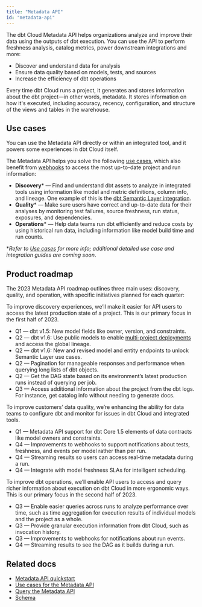 ```yaml
---
title: "Metadata API"
id: "metadata-api"
---
```


The dbt Cloud Metadata API helps organizations analyze and improve their data using the outputs of dbt execution. You can use the API to perform freshness analysis, catalog metrics, power downstream integrations and more:

 - Discover and understand data for analysis
 - Ensure data quality based on models, tests, and sources
 - Increase the efficiency of dbt operations

Every time dbt Cloud runs a project, it generates and stores information about the dbt project—in other words, metadata. It stores information on how it's executed, including accuracy, recency, configuration, and structure of the <Term id="view">views</Term> and tables in the warehouse. 

<Snippet src="metadata-api-prerequisites" />

    
## Use cases

You can use the Metadata API directly or within an integrated tool, and it powers some experiences in dbt Cloud itself. 

The Metadata API helps you solve the following [use cases](/docs/dbt-cloud-apis/metadata-use-case-guides), which also benefit from [webhooks](/docs/deploy/webhooks) to access the most up-to-date project and run information:

- **Discovery*** &mdash; Find and understand dbt assets to analyze in integrated tools using information like model and metric definitions, column info, and lineage. One example of this is the [dbt Semantic Layer integration](/guides/dbt-ecosystem/sl-partner-integration-guide). 
- **Quality*** &mdash; Make sure users have correct and up-to-date data for their analyses by monitoring test failures, source freshness, run status, exposures, and dependencies.
- **Operations*** &mdash;  Help data teams run dbt efficiently and reduce costs by using historical run data, including information like model build time and run counts.

*_Refer to [Use cases](/docs/dbt-cloud-apis/metadata-use-case-guides) for more info; additional detailed use case and integration guides are coming soon_.


## Product roadmap

The 2023 Metadata API roadmap outlines three main uses: discovery, quality, and operation, with specific initiatives planned for each quarter:

<!--- tabs for discovery, quality, operations --->
<Tabs>

<TabItem value="discovery" label="Discovery">

To improve discovery experiences, we’ll make it easier for API users to access the latest production state of a project. This is our primary focus in the first half of 2023. 

- Q1 &mdash; dbt v1.5: New model fields like owner, version, and constraints.
- Q2 &mdash; dbt v1.6: Use public models to enable [multi-project deployments](https://github.com/dbt-labs/dbt-core/discussions/6725) and access the global lineage.
- Q2 &mdash; dbt v1.6: New and revised model and entity endpoints to unlock Semantic Layer use cases.
- Q2 &mdash; Pagination for manageable responses and performance when querying long lists of dbt objects.
- Q2 &mdash; Get the DAG state based on its environment’s latest production runs instead of querying per job.
- Q3 &mdash; Access additional information about the project from the dbt logs. For instance, get catalog info without needing to generate docs.


</TabItem>

<TabItem value="quality" label="Quality">

To improve customers’ data quality, we’re enhancing the ability for data teams to configure dbt and monitor for issues in dbt Cloud and integrated tools.  

- Q1 &mdash; Metadata API support for dbt Core 1.5 elements of data contracts like model owners and constraints.
- Q4 &mdash; Improvements to webhooks to support notifications about tests, freshness, and events per model rather than per run.
- Q4 &mdash; Streaming results so users can access real-time metadata during a run.
- Q4 &mdash; Integrate with model freshness SLAs for intelligent scheduling.

</TabItem>

<TabItem value="operations" label="Operations">


To improve dbt operations, we’ll enable API users to access and query richer information about execution on dbt Cloud in more ergonomic ways. This is our primary focus in the second half of 2023. 

- Q3 &mdash; Enable easier queries across runs to analyze performance over time, such as time aggregation for execution results of individual models and the project as a whole.
- Q3 &mdash; Provide granular execution information from dbt Cloud, such as invocation history.
- Q3 &mdash; Improvements to webhooks for notifications about run events.
- Q4 &mdash; Streaming results to see the DAG as it builds during a run.

</TabItem>
</Tabs>

<!-- 
If you have ideas about the use cases and roadmap or want to share feedback in general, please reach out to [CloudAPIs@dbtlabs.com](mailto:CloudAPIs@dbtlabs.com) or join the conversation in the [#metadata channel](https://getdbt.slack.com/archives/C01F91XJ5PY) in dbt Community Slack.


**Discovery**
To improve discovery experiences, we’ll make it easier for API users to access the latest production state of a project. This is our primary focus in the first half of 2023. 

- [Q2] Pagination for manageable responses and performance when querying long lists of dbt objects.
- [Q2] Get the DAG state based on its environment’s latest production runs instead of querying per job.
- [Q3] Access additional information about the project from the dbt logs. For instance, get catalog info without needing to generate docs.
- [Q1] dbt v1.5: New model fields like owner, version, and constraints.
- [Q2] dbt v1.6: Use public models to enable [multi-project deployments](https://github.com/dbt-labs/dbt-core/discussions/6725) and access the global lineage.
- [Q2] dbt v1.6: New and revised model and entity endpoints to unlock Semantic Layer use cases.

**Quality**

To improve customers’ data quality, we’re enhancing the ability for data teams to configure dbt and monitor for issues in dbt Cloud and integrated tools.  

- [Q1] Metadata API support for dbt Core 1.5 elements of data contracts like model owners and constraints.
- [Q4] Improvements to webhooks to support notifications about tests, freshness, and events per model rather than per run.
- [Q4] Streaming results so users can access real-time metadata during a run.
- [Q4] Integrate with model freshness SLAs for intelligent scheduling.

**Operations**

To improve dbt operations, we’ll enable API users to access and query richer information about execution on dbt Cloud in more ergonomic ways. This is our primary focus in the second half of 2023. 

- [Q3] Enable easier queries across runs to analyze performance over time, such as time aggregation for execution results of individual models and the project as a whole.
- [Q3] Provide granular execution information from dbt Cloud, such as invocation history.
- [Q3] Improvements to webhooks for notifications about run events.
- [Q4] Streaming results to see the DAG as it builds during a run.
-->

## Related docs

- [Metadata API quickstart](/docs/dbt-cloud-apis/metadata-api-quickstart)
- [Use cases for the Metadata API](/docs/dbt-cloud-apis/metadata-use-case-guides)
- [Query the Metadata API](/docs/dbt-cloud-apis/metadata-querying)
- [Schema](/docs/dbt-cloud-apis/metadata-schema-model)
